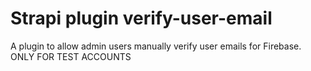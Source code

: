 # Strapi plugin verify-user-email

A plugin to allow admin users manually verify user emails for Firebase. ONLY FOR TEST ACCOUNTS
